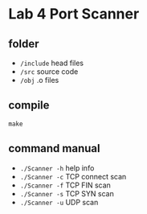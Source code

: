 # Lab 4 Port Scanner

## folder

- `/include` head files
- `/src` source code
- `/obj` .o files

## compile

`make`

##  command manual

- `./Scanner -h` help info
- `./Scanner -c` TCP connect scan
- `./Scanner -f` TCP FIN scan
- `./Scanner -s` TCP SYN scan
- `./Scanner -u` UDP scan